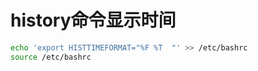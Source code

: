 # history命令显示时间

```bash
echo 'export HISTTIMEFORMAT="%F %T  "' >> /etc/bashrc
source /etc/bashrc
```
